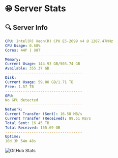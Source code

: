 # 🌐 Server Stats
## 🔍 Server Info
```yaml
CPU: Intel(R) Xeon(R) CPU E5-2699 v4 @ 1287.47MHz
CPU Usage: 0.60%
Cores: 44P | 88T
-----------------------------------
Memory:
Current Usage: 144.93 GB/503.74 GB
Available: 355.37 GB
-----------------------------------
Disk:
Current Usage: 59.88 GB/1.71 TB
Free: 1.57 TB
-----------------------------------
GPU:
No GPU detected
-----------------------------------
Network:
Current Transfer (Sent): 16.58 MB/s
Current Transfer (Received): 89.51 KB/s
Total Sent: 16.45 TB
Total Received: 155.69 GB
-----------------------------------
Uptime:
10d 3h 54m 48s
```
![GitHub Stats](https://img.shields.io/badge/Updated-2025-03-18_01:17:37-blue)